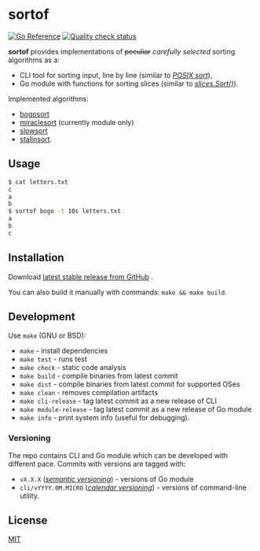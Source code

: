 # sortof

[![Go Reference](https://pkg.go.dev/badge/github.com/macie/sortof.svg)](https://pkg.go.dev/github.com/macie/sortof)
[![Quality check status](https://github.com/macie/sortof/actions/workflows/check.yml/badge.svg)](https://github.com/macie/sortof/actions/workflows/check.yml)

**sortof** provides implementations of ~~peculiar~~ _carefully selected_ sorting algorithms as a:

- CLI tool for sorting input, line by line (similar to _[POSIX sort](https://pubs.opengroup.org/onlinepubs/9699919799/utilities/sort.html)_),
- Go module with functions for sorting slices (similar to _[slices.Sort()](https://pkg.go.dev/slices#Sort)_).

Implemented algorithms:

- [bogosort](https://en.wikipedia.org/wiki/Bogosort)
- [miraclesort](https://en.wikipedia.org/wiki/Bogosort#miracle_sort) (currently module only)
- [slowsort](https://en.wikipedia.org/wiki/Slowsort)
- [stalinsort](https://mastodon.social/@mathew/100958177234287431).

## Usage

```sh
$ cat letters.txt
c
a
b
$ sortof bogo -t 10s letters.txt
a
b
c
```

## Installation

Download [latest stable release from GitHub](https://github.com/macie/sortof/releases/latest) .

You can also build it manually with commands: `make && make build`.

## Development

Use `make` (GNU or BSD):

- `make` - install dependencies
- `make test` - runs test
- `make check` - static code analysis
- `make build` - compile binaries from latest commit
- `make dist` - compile binaries from latest commit for supported OSes
- `make clean` - removes compilation artifacts
- `make cli-release` - tag latest commit as a new release of CLI
- `make module-release` - tag latest commit as a new release of Go module
- `make info` - print system info (useful for debugging).

### Versioning

The repo contains CLI and Go module which can be developed with different pace.
Commits with versions are tagged with:
- `vX.X.X` (_[semantic versioning](https://semver.org/)_) - versions of Go module
- `cli/vYYYY.0M.MICRO` (_[calendar versioning](https://calver.org/)_) - versions of command-line utility.

## License

[MIT](./LICENSE)
